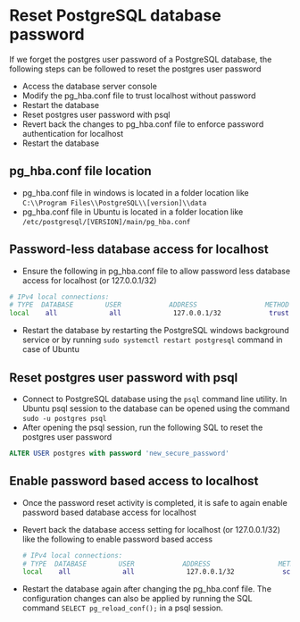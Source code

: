 # Reset PostgreSQL database password
If we forget the postgres user password of a PostgreSQL database, the following steps can be followed to reset the postgres user password

-   Access the database server console
-   Modify the pg_hba.conf file to trust localhost without password
-   Restart the database
-   Reset postgres user password with psql
-   Revert back the changes to pg_hba.conf file to enforce password authentication for localhost
-   Restart the database

## pg_hba.conf file location

-   pg_hba.conf file in windows is located in a folder location like `C:\\Program Files\\PostgreSQL\\[version]\\data`
-   pg_hba.conf file in Ubuntu is located in a folder location like `/etc/postgresql/[VERSION]/main/pg_hba.conf`

## Password-less database access for localhost

-   Ensure the following in pg_hba.conf file to allow password less database access for localhost (or 127.0.0.1/32)

```bash
# IPv4 local connections:
# TYPE  DATABASE        USER            ADDRESS                 METHOD
local    all             all             127.0.0.1/32            trust
```

-   Restart the database by restarting the PostgreSQL windows background service or by running `sudo systemctl restart postgresql` command in case of Ubuntu

## Reset postgres user password with psql

-   Connect to PostgreSQL database using the `psql` command line utility. In Ubuntu psql session to the database can be opened using the command `sudo -u postgres psql`
-   After opening the psql session, run the following SQL to reset the postgres user password

```sql
ALTER USER postgres with password 'new_secure_password'
```

## Enable password based access to localhost

-   Once the password reset activity is completed, it is safe to again enable password based database access for localhost
    
-   Revert back the database access setting for localhost (or 127.0.0.1/32) like the following to enable password based access
    
    ```bash
    # IPv4 local connections:
    # TYPE  DATABASE        USER            ADDRESS                 METHOD
    local    all             all             127.0.0.1/32            scram-sha-256
    
    ```
    
-   Restart the database again after changing the pg_hba.conf file. The configuration changes can also be applied by running the SQL command `SELECT pg_reload_conf();` in a psql session.
<!--stackedit_data:
eyJoaXN0b3J5IjpbLTE0MzgyNjk0MTcsNzMwOTk4MTE2XX0=
-->